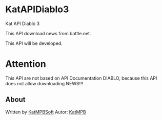 KatAPIDiablo3
=============

Kat API Diablo 3

This API download news from battle.net.

This API will be developed.

<h1>Attention</h1>

This API are not based on API Documentation DIABLO, because this API does not allow downloading NEWS!!!

<h2>About</h2>

Written by <a href="www.katmpbsoft.pl/index_en.htm" target="_blank">KatMPBSoft</a>
Autor: <a href="http://katmpbsoft.blogspot.com/2012/12/diablo-3-wysuwany-pasek-panel-boczny.html" target="_blank">KatMPB</a>